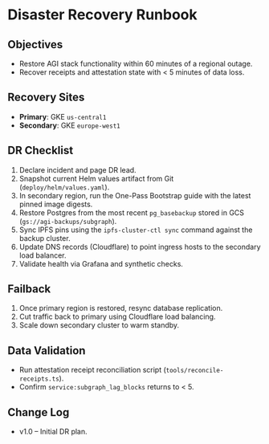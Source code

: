 # Disaster Recovery Runbook

## Objectives
- Restore AGI stack functionality within 60 minutes of a regional outage.
- Recover receipts and attestation state with < 5 minutes of data loss.

## Recovery Sites
- **Primary**: GKE `us-central1`
- **Secondary**: GKE `europe-west1`

## DR Checklist
1. Declare incident and page DR lead.
2. Snapshot current Helm values artifact from Git (`deploy/helm/values.yaml`).
3. In secondary region, run the One-Pass Bootstrap guide with the latest pinned image digests.
4. Restore Postgres from the most recent `pg_basebackup` stored in GCS (`gs://agi-backups/subgraph`).
5. Sync IPFS pins using the `ipfs-cluster-ctl sync` command against the backup cluster.
6. Update DNS records (Cloudflare) to point ingress hosts to the secondary load balancer.
7. Validate health via Grafana and synthetic checks.

## Failback
1. Once primary region is restored, resync database replication.
2. Cut traffic back to primary using Cloudflare load balancing.
3. Scale down secondary cluster to warm standby.

## Data Validation
- Run attestation receipt reconciliation script (`tools/reconcile-receipts.ts`).
- Confirm `service:subgraph_lag_blocks` returns to < 5.

## Change Log
- v1.0 – Initial DR plan.
